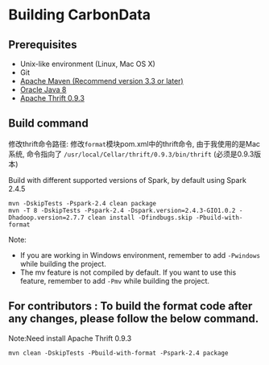<!--
    Licensed to the Apache Software Foundation (ASF) under one or more 
    contributor license agreements.  See the NOTICE file distributed with
    this work for additional information regarding copyright ownership. 
    The ASF licenses this file to you under the Apache License, Version 2.0
    (the "License"); you may not use this file except in compliance with 
    the License.  You may obtain a copy of the License at

      http://www.apache.org/licenses/LICENSE-2.0

    Unless required by applicable law or agreed to in writing, software 
    distributed under the License is distributed on an "AS IS" BASIS, 
    WITHOUT WARRANTIES OR CONDITIONS OF ANY KIND, either express or implied.
    See the License for the specific language governing permissions and 
    limitations under the License.
-->

# Building CarbonData

## Prerequisites
* Unix-like environment (Linux, Mac OS X)
* Git
* [Apache Maven (Recommend version 3.3 or later)](https://maven.apache.org/download.cgi)
* [Oracle Java 8](http://www.oracle.com/technetwork/java/javase/downloads/index.html)
* [Apache Thrift 0.9.3](http://archive.apache.org/dist/thrift/0.9.3/)

## Build command

修改thrift命令路径: 修改`format`模块pom.xml中的thrift命令, 由于我使用的是Mac系统, 命令指向了 `/usr/local/Cellar/thrift/0.9.3/bin/thrift` (必须是0.9.3版本)

Build with different supported versions of Spark, by default using Spark 2.4.5
```
mvn -DskipTests -Pspark-2.4 clean package
mvn -T 8 -DskipTests -Pspark-2.4 -Dspark.version=2.4.3-GIO1.0.2 -Dhadoop.version=2.7.7 clean install -Dfindbugs.skip -Pbuild-with-format
```

Note:
 - If you are working in Windows environment, remember to add `-Pwindows` while building the project.
 - The mv feature is not compiled by default. If you want to use this feature, remember to add `-Pmv` while building the project.

## For contributors : To build the format code after any changes, please follow the below command.
Note:Need install Apache Thrift 0.9.3
```
mvn clean -DskipTests -Pbuild-with-format -Pspark-2.4 package
```